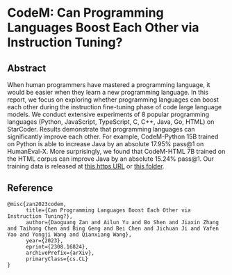 # CodeM: Can Programming Languages Boost Each Other via Instruction Tuning?

## Abstract
When human programmers have mastered a programming language, it would be easier when they learn a new programming language. In this report, we focus on exploring whether programming languages can boost each other during the instruction fine-tuning phase of code large language models. We conduct extensive experiments of 8 popular programming languages (Python, JavaScript, TypeScript, C, C++, Java, Go, HTML) on StarCoder. Results demonstrate that programming languages can significantly improve each other. For example, CodeM-Python 15B trained on Python is able to increase Java by an absolute 17.95% pass@1 on HumanEval-X. More surprisingly, we found that CodeM-HTML 7B trained on the HTML corpus can improve Java by an absolute 15.24% pass@1. Our training data is released at [this https URL](https://huggingface.co/datasets/Daoguang/CodeM-Multilinugal-Data) or [this folder](https://github.com/NL2Code/CodeM/tree/main/data).

## Reference

```
@misc{zan2023codem,
      title={Can Programming Languages Boost Each Other via Instruction Tuning?}, 
      author={Daoguang Zan and Ailun Yu and Bo Shen and Jiaxin Zhang and Taihong Chen and Bing Geng and Bei Chen and Jichuan Ji and Yafen Yao and Yongji Wang and Qianxiang Wang},
      year={2023},
      eprint={2308.16824},
      archivePrefix={arXiv},
      primaryClass={cs.CL}
}
```
